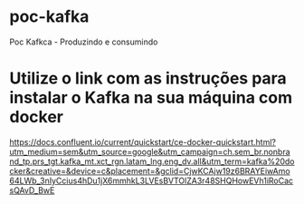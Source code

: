 # poc-kafka
Poc Kafkca - Produzindo e consumindo

# Utilize o link com as instruções para instalar o Kafka na sua máquina com docker

https://docs.confluent.io/current/quickstart/ce-docker-quickstart.html?utm_medium=sem&utm_source=google&utm_campaign=ch.sem_br.nonbrand_tp.prs_tgt.kafka_mt.xct_rgn.latam_lng.eng_dv.all&utm_term=kafka%20docker&creative=&device=c&placement=&gclid=CjwKCAjw19z6BRAYEiwAmo64LWb_3nIyCcius4hDu1jX6mmhkL3LVEsBVTOlZA3r48SHQHowEVh1iRoCacsQAvD_BwE
